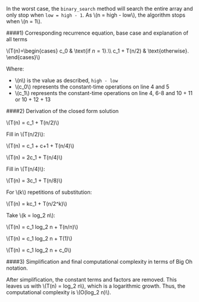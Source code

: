 In the worst case, the `binary_search` method will search the entire array and only stop when `low = high - 1`.
As \\(n = high - low\\), the algorithm stops when \\(n = 1\\).

####1) Corresponding recurrence equation, base case and explanation of all terms

\\(T(n)=\begin{cases}
    c_0 & \text{if $n=1$}.\\\\
    c_1 + T(n/2) & \text{otherwise}.
  \end{cases}\\)

Where:

- \\(n\\) is the value as described, `high - low`
- \\(c_0\\) represents the constant-time operations on line 4 and 5
- \\(c_1\\) represents the constant-time operations on line 4, 6-8 and 10 + 11 or 10 + 12 + 13

####2) Derivation of the closed form solution

\\(T(n) = c_1 + T(n/2)\\)

Fill in \\(T(n/2)\\):

\\(T(n) = c_1 + c+1 + T(n/4)\\)

\\(T(n) = 2c_1 + T(n/4)\\)

Fill in \\(T(n/4)\\):

\\(T(n) = 3c_1 + T(n/8)\\)

For \\(k\\) repetitions of substitution:

\\(T(n) = kc_1 + T(n/2^k)\\)

Take \\(k = log_2 n\\):

\\(T(n) = c_1 log_2 n + T(n/n)\\)

\\(T(n) = c_1 log_2 n + T(1)\\)

\\(T(n) = c_1 log_2 n + c_0\\)

####3) Simplification and final computational complexity in terms of Big Oh notation.

After simplification, the constant terms and factors are removed. This leaves us with \\(T(n) = log_2 n\\), which is a logarithmic growth. Thus, the computational complexity is \\(O(log_2 n)\\).
